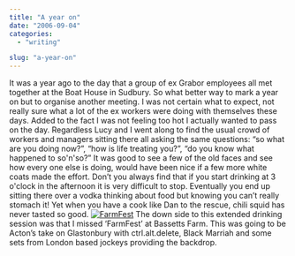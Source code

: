 ```yaml
---
title: "A year on"
date: "2006-09-04"
categories: 
  - "writing"

slug: "a-year-on"
---
```


It was a year ago to the day that a group of ex Grabor employees all met together at the Boat House in Sudbury. So what better way to mark a year on but to organise another meeting. I was not certain what to expect, not really sure what a lot of the ex workers were doing with themselves these days. Added to the fact I was not feeling too hot I actually wanted to pass on the day. Regardless Lucy and I went along to find the usual crowd of workers and managers sitting there all asking the same questions: “so what are you doing now?”, “how is life treating you?”, “do you know what happened to so'n'so?” It was good to see a few of the old faces and see how every one else is doing, would have been nice if a few more white coats made the effort. Don’t you always find that if you start drinking at 3 o'clock in the afternoon it is very difficult to stop. Eventually you end up sitting there over a vodka thinking about food but knowing you can’t really stomach it! Yet when you have a cook like Dan to the rescue, chili squid has never tasted so good. [![FarmFest](/images/233607825_355d3037d3_m.jpg)](http://www.flickr.com/photos/funkylarma/233607825/ "Photo Sharing") The down side to this extended drinking session was that I missed ‘FarmFest’ at Bassetts Farm. This was going to be Acton’s take on Glastonbury with ctrl.alt.delete, Black Marriah and some sets from London based jockeys providing the backdrop.
